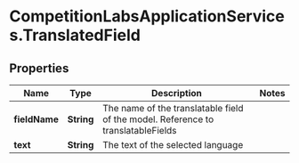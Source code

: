 # CompetitionLabsApplicationServices.TranslatedField

## Properties

Name | Type | Description | Notes
------------ | ------------- | ------------- | -------------
**fieldName** | **String** | The name of the translatable field of the model. Reference to translatableFields | 
**text** | **String** | The text of the selected language | 


